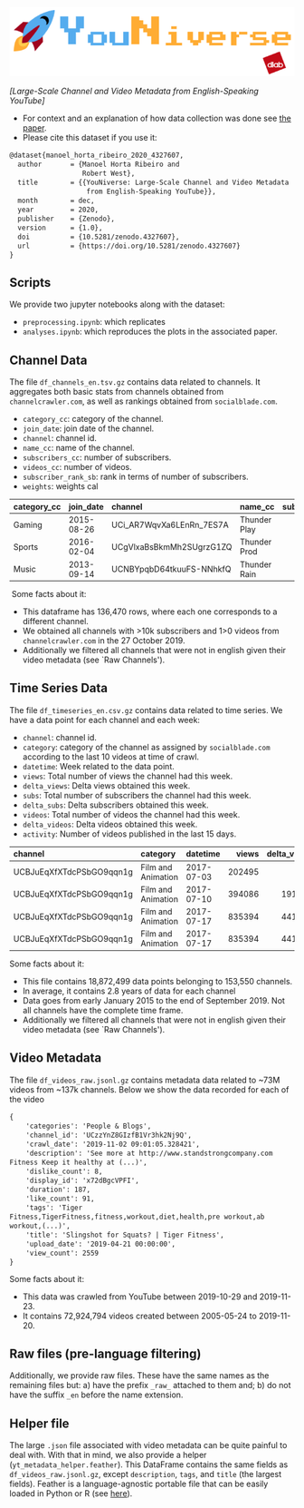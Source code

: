 ![Repository logo](images/logo.png)


_[Large-Scale Channel and Video Metadata from English-Speaking YouTube]_

- For  context and an explanation of how data collection was done see [the paper](todo).
- Please cite this dataset if you use it:
```
@dataset{manoel_horta_ribeiro_2020_4327607,
  author       = {Manoel Horta Ribeiro and
                  Robert West},
  title        = {{YouNiverse: Large-Scale Channel and Video Metadata 
                   from English-Speaking YouTube}},
  month        = dec,
  year         = 2020,
  publisher    = {Zenodo},
  version      = {1.0},
  doi          = {10.5281/zenodo.4327607},
  url          = {https://doi.org/10.5281/zenodo.4327607}
}
```
## Scripts

We provide two jupyter notebooks along with the dataset:

- `preprocessing.ipynb`: which replicates
- `analyses.ipynb`: which reproduces the plots in the associated paper.

## Channel Data

The file `df_channels_en.tsv.gz` contains data related to channels. 
It aggregates both basic stats from channels obtained from `channelcrawler.com`, 
as well as rankings obtained from `socialblade.com`.

- `category_cc`: category of the channel.
- `join_date`: join date of the channel.
- `channel`: channel id.
- `name_cc`: name of the channel.
- `subscribers_cc`: number of subscribers.
- `videos_cc`: number of videos.
- `subscriber_rank_sb`: rank in terms of number of subscribers.
- `weights`: weights cal

| category_cc | join_date  | channel                  | name_cc      | subscribers_cc | videos_cc | subscriber_rank_sb |  weights |
|:------------|:-----------|:-------------------------|:-------------|---------------:|----------:|-------------------:|---------:|
| Gaming      | 2015-08-26 | UCi_AR7WqvXa6LEnRn_7ES7A | Thunder Play |          11500 |       849 |             877395 |  11.175  |
| Sports      | 2016-02-04 | UCgVlxaBsBkmMh2SUgrzG1ZQ | Thunder Prod |          76000 |        61 |             198340 |  5.5295  |
| Music       | 2013-09-14 | UCNBYpqbD64tkuuFS-NNhkfQ | Thunder Rain |          33700 |        58 |             382980 |  6.5855  |
​
Some facts about it:

- This dataframe has 136,470 rows, where each one corresponds to a different channel.
- We obtained all channels with >10k subscribers and 1>0 videos from `channelcrawler.com` in the 27 October 2019.
- Additionally we filtered all channels that were not in english given their video metadata (see `Raw Channels').

## Time Series Data

The file `df_timeseries_en.csv.gz` contains data related to time series. 
We have a data point for each channel and each week:

- `channel`: channel id.
- `category`: category of the channel as assigned by `socialblade.com` according to the last 10 videos at time of crawl.
- `datetime`: Week related to the data point.
- `views`: Total number of views the channel had this week.
- `delta_views`: Delta views obtained this week.
- `subs`: Total number of subscribers the channel had this week.
- `delta_subs`: Delta subscribers obtained this week.
- `videos`: Total number of videos the channel had this week.
- `delta_videos`: Delta videos obtained this week.
- `activity`: Number of videos published in the last 15 days.

| channel                  | category           | datetime   | views   | delta_views | subs | delta_subs | videos | delta_videos | activity |
|:-------------------------|:-------------------|:-----------|--------:|------------:|-----:|-----------:|-------:|-------------:|---------:|
| UCBJuEqXfXTdcPSbGO9qqn1g | Film and Animation | 2017-07-03 | 202495  |           0 |  650 |   0        |      5 |            0 |        3 |
| UCBJuEqXfXTdcPSbGO9qqn1g | Film and Animation | 2017-07-10 | 394086  |      191591 | 1046 | 396        |      6 |            1 |        1 |
| UCBJuEqXfXTdcPSbGO9qqn1g | Film and Animation | 2017-07-17 | 835394  |      441308 | 1501 | 456        |      6 |            0 |        1 |
| UCBJuEqXfXTdcPSbGO9qqn1g | Film and Animation | 2017-07-17 | 835394  |      441308 | 1501 | 456        |      6 |            0 |        1 |

Some facts about it:

- This file contains 18,872,499 data points belonging to 153,550 channels. 
- In average, it contains 2.8 years of data for each channel
- Data goes from early January 2015 to the end of September 2019. Not all channels have the complete time frame.
- Additionally we filtered all channels that were not in english given their video metadata (see `Raw Channels').

## Video Metadata

The file `df_videos_raw.jsonl.gz` contains metadata data related to ~73M videos from ~137k channels.
Below we show the data recorded for each of the video

    {
        'categories': 'People & Blogs', 
        'channel_id': 'UCzzYnZ8GIzfB1Vr3hk2Nj9Q', 
        'crawl_date': '2019-11-02 09:01:05.328421', 
        'description': 'See more at http://www.standstrongcompany.com Fitness Keep it healthy at (...)', 
        'dislike_count': 8, 
        'display_id': 'x72dBgcVPFI', 
        'duration': 187, 
        'like_count': 91,
        'tags': 'Tiger Fitness,TigerFitness,fitness,workout,diet,health,pre workout,ab workout,(...)', 
        'title': 'Slingshot for Squats? | Tiger Fitness', 
        'upload_date': '2019-04-21 00:00:00', 
        'view_count': 2559
    }
    
Some facts about it:
- This data was crawled from YouTube between 2019-10-29 and 2019-11-23.
- It contains 72,924,794 videos created between 2005-05-24 to 2019-11-20.

## Raw files (pre-language filtering)

Additionally, we provide raw files. 
These have the same names as the remaining files but:
a) have the prefix `_raw_` attached to them and;
b) do not have the suffix `_en` before the name extension.

## Helper file

The large `.json` file associated with video metadata can be quite painful to deal with. 
With that in mind, we also provide a helper (`yt_metadata_helper.feather`). 
This DataFrame contains the same fields as `df_videos_raw.jsonl.gz`, 
except `description`, `tags`, and `title` (the largest fields).
Feather is a language-agnostic portable file that can be easily loaded in Python or R (see [here][feather]).

[feather]: https://arrow.apache.org/docs/python/feather.html#:~:text=Feather%20is%20a%20portable%20file,Python%20(pandas)%20and%20R.